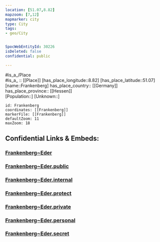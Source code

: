 ```yaml
---
location: [51.07,8.82] 
mapzoom: [7,12] 
mapmarker: city 
type: City
tags:
- geo/City


SpocWebEntityId: 30226
isDeleted: false
confidential: public

---
```

#is_a_/Place  
#is_a_ :: [[Place]] 
[has_place_longitude::8.82] 
[has_place_latitude::51.07] 
[name::Frankenberg] 
has_place_country:: [[Germany]]  
has_place_province:: [[Hessen]]  
[Population::] 
[Unknown::] 


```leaflet
id: Frankenberg
coordinates: [[Frankenberg]] 
markerFile: [[Frankenberg]] 
defaultZoom: 11 
maxZoom: 18
```


## Confidential Links & Embeds: 

### [Frankenberg~Eder](/_Standards/Earth/Continent/Europe/Europe~Central/Germany/Germany~West/Hessen/counties~Hessen/Waldeck-Frankenberg/cities~Waldeck-Frankenbg/Frankenberg~Eder.md) 

### [Frankenberg~Eder.public](/_public/Earth/Continent/Europe/Europe~Central/Germany/Germany~West/Hessen/counties~Hessen/Waldeck-Frankenberg/cities~Waldeck-Frankenbg/Frankenberg~Eder.public.md) 

### [Frankenberg~Eder.internal](/_internal/Earth/Continent/Europe/Europe~Central/Germany/Germany~West/Hessen/counties~Hessen/Waldeck-Frankenberg/cities~Waldeck-Frankenbg/Frankenberg~Eder.internal.md) 

### [Frankenberg~Eder.protect](/_protect/Earth/Continent/Europe/Europe~Central/Germany/Germany~West/Hessen/counties~Hessen/Waldeck-Frankenberg/cities~Waldeck-Frankenbg/Frankenberg~Eder.protect.md) 

### [Frankenberg~Eder.private](/_private/Earth/Continent/Europe/Europe~Central/Germany/Germany~West/Hessen/counties~Hessen/Waldeck-Frankenberg/cities~Waldeck-Frankenbg/Frankenberg~Eder.private.md) 

### [Frankenberg~Eder.personal](/_personal/Earth/Continent/Europe/Europe~Central/Germany/Germany~West/Hessen/counties~Hessen/Waldeck-Frankenberg/cities~Waldeck-Frankenbg/Frankenberg~Eder.personal.md) 

### [Frankenberg~Eder.secret](/_secret/Earth/Continent/Europe/Europe~Central/Germany/Germany~West/Hessen/counties~Hessen/Waldeck-Frankenberg/cities~Waldeck-Frankenbg/Frankenberg~Eder.secret.md)

